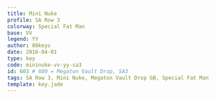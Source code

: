 ```yaml
---
title: Mini Nuke
profile: SA Row 3
colorway: Special Fat Man
base: VV
legend: YY
author: 00keys
date: 2016-04-01
type: key
code: mininuke-vv-yy-sa3
id: 603 # 600 = Megaton Vault Drop, SA3
tags: SA Row 3, Mini Nuke, Megaton Vault Drop GB, Special Fat Man
template: key.jade  
---
```


<span class="more"> 

